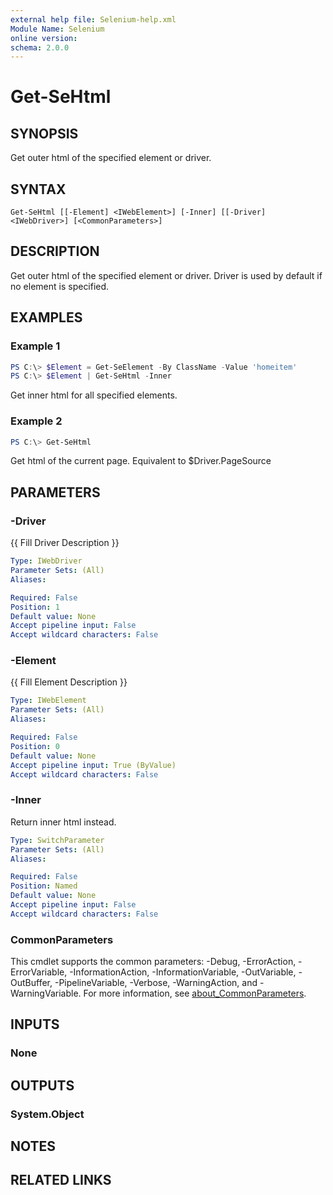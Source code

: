 ```yaml
---
external help file: Selenium-help.xml
Module Name: Selenium
online version:
schema: 2.0.0
---
```


# Get-SeHtml

## SYNOPSIS
Get outer html of the specified element or driver.

## SYNTAX

```
Get-SeHtml [[-Element] <IWebElement>] [-Inner] [[-Driver] <IWebDriver>] [<CommonParameters>]
```

## DESCRIPTION
Get outer html of the specified element or driver.
Driver is used by default if no element is specified.

## EXAMPLES

### Example 1
```powershell
PS C:\> $Element = Get-SeElement -By ClassName -Value 'homeitem'
PS C:\> $Element | Get-SeHtml -Inner
```

Get inner html for all specified elements.

### Example 2
```powershell
PS C:\> Get-SeHtml
```

Get html of the current page. Equivalent to $Driver.PageSource

## PARAMETERS

### -Driver
{{ Fill Driver Description }}

```yaml
Type: IWebDriver
Parameter Sets: (All)
Aliases:

Required: False
Position: 1
Default value: None
Accept pipeline input: False
Accept wildcard characters: False
```

### -Element
{{ Fill Element Description }}

```yaml
Type: IWebElement
Parameter Sets: (All)
Aliases:

Required: False
Position: 0
Default value: None
Accept pipeline input: True (ByValue)
Accept wildcard characters: False
```

### -Inner
Return inner html instead.

```yaml
Type: SwitchParameter
Parameter Sets: (All)
Aliases:

Required: False
Position: Named
Default value: None
Accept pipeline input: False
Accept wildcard characters: False
```

### CommonParameters
This cmdlet supports the common parameters: -Debug, -ErrorAction, -ErrorVariable, -InformationAction, -InformationVariable, -OutVariable, -OutBuffer, -PipelineVariable, -Verbose, -WarningAction, and -WarningVariable. For more information, see [about_CommonParameters](http://go.microsoft.com/fwlink/?LinkID=113216).

## INPUTS

### None

## OUTPUTS

### System.Object
## NOTES

## RELATED LINKS
